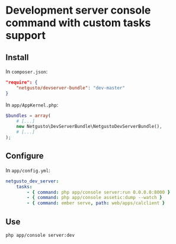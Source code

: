 # Development server console command with custom tasks support

## Install

In `composer.json`:

```json
"require": {
    "netgusto/devserver-bundle": "dev-master"
}
```

In `app/AppKernel.php`:

```php
$bundles = array(
    # [...]
    new Netgusto\DevServerBundle\NetgustoDevServerBundle(),
    # [...]
);
```

## Configure

In `app/config.yml`:

```yaml
netgusto_dev_server:
    tasks:
        - { command: php app/console server:run 0.0.0.0:8000 }
        - { command: php app/console assetic:dump --watch }
        - { command: ember serve, path: web/apps/calclient }
```

## Use

```bash
php app/console server:dev
```